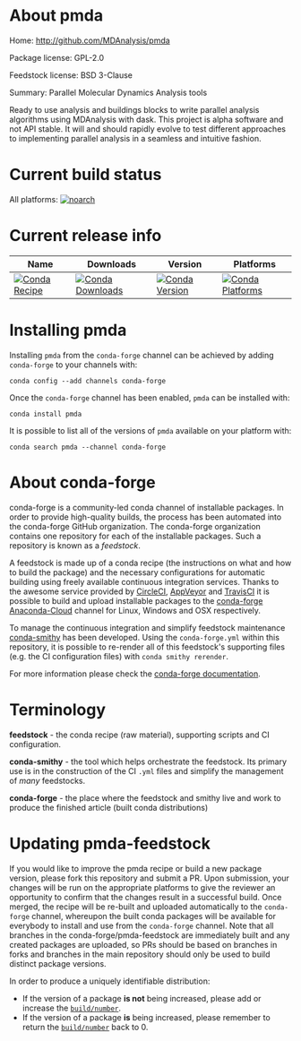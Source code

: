 About pmda
==========

Home: http://github.com/MDAnalysis/pmda

Package license: GPL-2.0

Feedstock license: BSD 3-Clause

Summary: Parallel Molecular Dynamics Analysis tools

Ready to use analysis and buildings blocks to write parallel analysis
algorithms using MDAnalysis with dask. This project is alpha software
and not API stable. It will and should rapidly evolve to test different
approaches to implementing parallel analysis in a seamless and intuitive
fashion.


Current build status
====================

All platforms:
[![noarch](https://img.shields.io/circleci/project/github/conda-forge/pmda-feedstock/master.svg?label=noarch)](https://circleci.com/gh/conda-forge/pmda-feedstock)

Current release info
====================

| Name | Downloads | Version | Platforms |
| --- | --- | --- | --- |
| [![Conda Recipe](https://img.shields.io/badge/recipe-pmda-green.svg)](https://anaconda.org/conda-forge/pmda) | [![Conda Downloads](https://img.shields.io/conda/dn/conda-forge/pmda.svg)](https://anaconda.org/conda-forge/pmda) | [![Conda Version](https://img.shields.io/conda/vn/conda-forge/pmda.svg)](https://anaconda.org/conda-forge/pmda) | [![Conda Platforms](https://img.shields.io/conda/pn/conda-forge/pmda.svg)](https://anaconda.org/conda-forge/pmda) |

Installing pmda
===============

Installing `pmda` from the `conda-forge` channel can be achieved by adding `conda-forge` to your channels with:

```
conda config --add channels conda-forge
```

Once the `conda-forge` channel has been enabled, `pmda` can be installed with:

```
conda install pmda
```

It is possible to list all of the versions of `pmda` available on your platform with:

```
conda search pmda --channel conda-forge
```


About conda-forge
=================

conda-forge is a community-led conda channel of installable packages.
In order to provide high-quality builds, the process has been automated into the
conda-forge GitHub organization. The conda-forge organization contains one repository
for each of the installable packages. Such a repository is known as a *feedstock*.

A feedstock is made up of a conda recipe (the instructions on what and how to build
the package) and the necessary configurations for automatic building using freely
available continuous integration services. Thanks to the awesome service provided by
[CircleCI](https://circleci.com/), [AppVeyor](https://www.appveyor.com/)
and [TravisCI](https://travis-ci.org/) it is possible to build and upload installable
packages to the [conda-forge](https://anaconda.org/conda-forge)
[Anaconda-Cloud](https://anaconda.org/) channel for Linux, Windows and OSX respectively.

To manage the continuous integration and simplify feedstock maintenance
[conda-smithy](https://github.com/conda-forge/conda-smithy) has been developed.
Using the ``conda-forge.yml`` within this repository, it is possible to re-render all of
this feedstock's supporting files (e.g. the CI configuration files) with ``conda smithy rerender``.

For more information please check the [conda-forge documentation](https://conda-forge.org/docs/).

Terminology
===========

**feedstock** - the conda recipe (raw material), supporting scripts and CI configuration.

**conda-smithy** - the tool which helps orchestrate the feedstock.
                   Its primary use is in the construction of the CI ``.yml`` files
                   and simplify the management of *many* feedstocks.

**conda-forge** - the place where the feedstock and smithy live and work to
                  produce the finished article (built conda distributions)


Updating pmda-feedstock
=======================

If you would like to improve the pmda recipe or build a new
package version, please fork this repository and submit a PR. Upon submission,
your changes will be run on the appropriate platforms to give the reviewer an
opportunity to confirm that the changes result in a successful build. Once
merged, the recipe will be re-built and uploaded automatically to the
`conda-forge` channel, whereupon the built conda packages will be available for
everybody to install and use from the `conda-forge` channel.
Note that all branches in the conda-forge/pmda-feedstock are
immediately built and any created packages are uploaded, so PRs should be based
on branches in forks and branches in the main repository should only be used to
build distinct package versions.

In order to produce a uniquely identifiable distribution:
 * If the version of a package **is not** being increased, please add or increase
   the [``build/number``](https://conda.io/docs/user-guide/tasks/build-packages/define-metadata.html#build-number-and-string).
 * If the version of a package **is** being increased, please remember to return
   the [``build/number``](https://conda.io/docs/user-guide/tasks/build-packages/define-metadata.html#build-number-and-string)
   back to 0.

